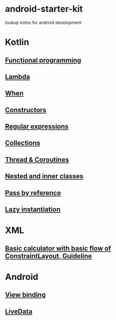 # android-starter-kit
lookup notes for android development

# Kotlin

## [Functional programming](https://github.com/KidPudel/android-starter-kit/blob/main/Kotlin/Functional-Programming.md)
## [Lambda](https://github.com/KidPudel/android-starter-kit/blob/main/Kotlin/Lambda.md)
## [When](https://github.com/KidPudel/android-starter-kit/blob/main/Kotlin/When.md)
## [Constructors](https://github.com/KidPudel/android-starter-kit/blob/main/Kotlin/Constructors.md)
## [Regular expressions](https://github.com/KidPudel/android-starter-kit/blob/main/Kotlin/Regular-expression.md)
## [Collections](https://github.com/KidPudel/android-starter-kit/blob/main/Kotlin/Collections.md)
## [Thread & Coroutines](https://github.com/KidPudel/android-starter-kit/blob/main/Kotlin/Thread.md)
## [Nested and inner classes](https://github.com/KidPudel/android-starter-kit/blob/main/Kotlin/Nested-and-inner-classes.md)
## [Pass by reference](https://github.com/KidPudel/android-starter-kit/blob/main/Kotlin/pass-by-reference.md)
## [Lazy instantiation](https://github.com/KidPudel/android-starter-kit/blob/main/Kotlin/lazy-instantiation.md)


# XML

## [Basic calculator with basic flow of ConstraintLayout, Guideline](https://github.com/KidPudel/android-starter-kit/blob/main/XML/Basic-calculator.md)


# Android

## [View binding](https://github.com/KidPudel/android-starter-kit/blob/main/Android/view-binding.md)
## [LiveData](https://github.com/KidPudel/android-starter-kit/blob/main/Android/live-data.md)
